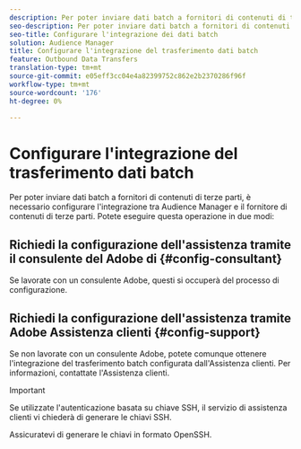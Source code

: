 ```yaml
---
description: Per poter inviare dati batch a fornitori di contenuti di terze parti, è necessario configurare l'integrazione tra  Audience Manager e il fornitore di contenuti di terze parti.
seo-description: Per poter inviare dati batch a fornitori di contenuti di terze parti, è necessario configurare l'integrazione tra  Audience Manager e il fornitore di contenuti di terze parti.
seo-title: Configurare l'integrazione dei dati batch
solution: Audience Manager
title: Configurare l'integrazione del trasferimento dati batch
feature: Outbound Data Transfers
translation-type: tm+mt
source-git-commit: e05eff3cc04e4a82399752c862e2b2370286f96f
workflow-type: tm+mt
source-wordcount: '176'
ht-degree: 0%

---
```



# Configurare l&#39;integrazione del trasferimento dati batch

Per poter inviare dati batch a fornitori di contenuti di terze parti, è necessario configurare l&#39;integrazione tra  Audience Manager e il fornitore di contenuti di terze parti. Potete eseguire questa operazione in due modi:

## Richiedi la configurazione dell&#39;assistenza tramite il consulente del Adobe di  {#config-consultant}

Se lavorate con un consulente  Adobe, questi si occuperà del processo di configurazione.

## Richiedi la configurazione dell&#39;assistenza tramite  Adobe Assistenza clienti {#config-support}

Se non lavorate con un consulente  Adobe, potete comunque ottenere l&#39;integrazione del trasferimento batch configurata dall&#39;Assistenza clienti. Per informazioni, contattate l&#39;Assistenza clienti.

>[!IMPORTANT]
>
>Se utilizzate l&#39;autenticazione basata su chiave SSH, il servizio di assistenza clienti vi chiederà di generare le chiavi SSH.
>
> Assicuratevi di generare le chiavi in formato OpenSSH.